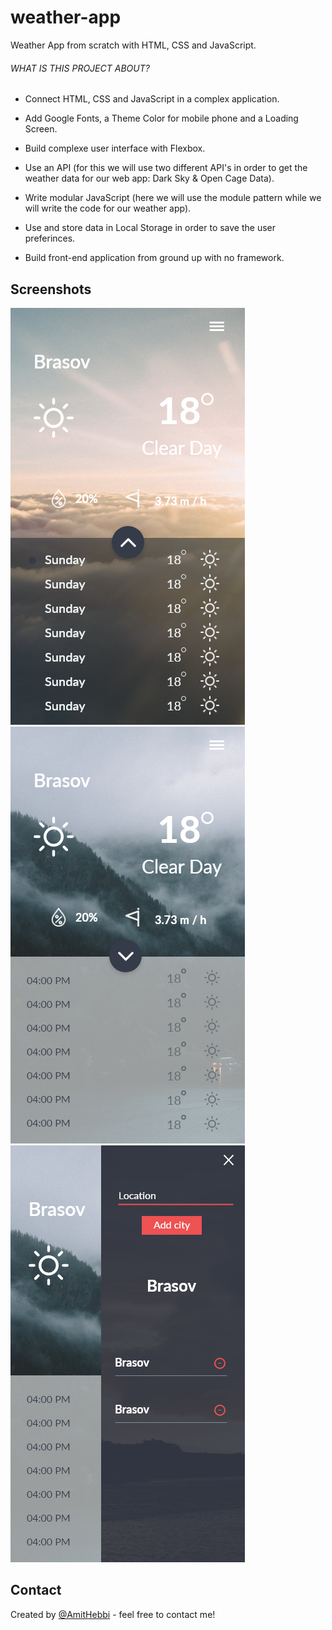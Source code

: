 # weather-app
Weather App from scratch with HTML, CSS and JavaScript.


###### WHAT IS THIS PROJECT ABOUT?

- Connect HTML, CSS and JavaScript in a complex application.

- Add Google Fonts, a Theme Color for mobile phone and a Loading Screen.

- Build complexe user interface with Flexbox.

- Use an API (for this we will use two different API's in order to get the weather data for our web app: Dark Sky & Open Cage Data).

- Write modular JavaScript (here we will use the module pattern while we will write the code for our weather app).

- Use and store data in Local Storage in order to save the user preferinces.

- Build front-end application from ground up with no framework.

## Screenshots
![daily-view](./design/daily-view.png "Hourly View")
![hourly-view](./design/hourly-view.png "Hourly View")
![menu-view](./design/menu-view.png "Menu View")



## Contact
Created by [@AmitHebbi](https://github.com/AmitHebbi) - feel free to contact me!
